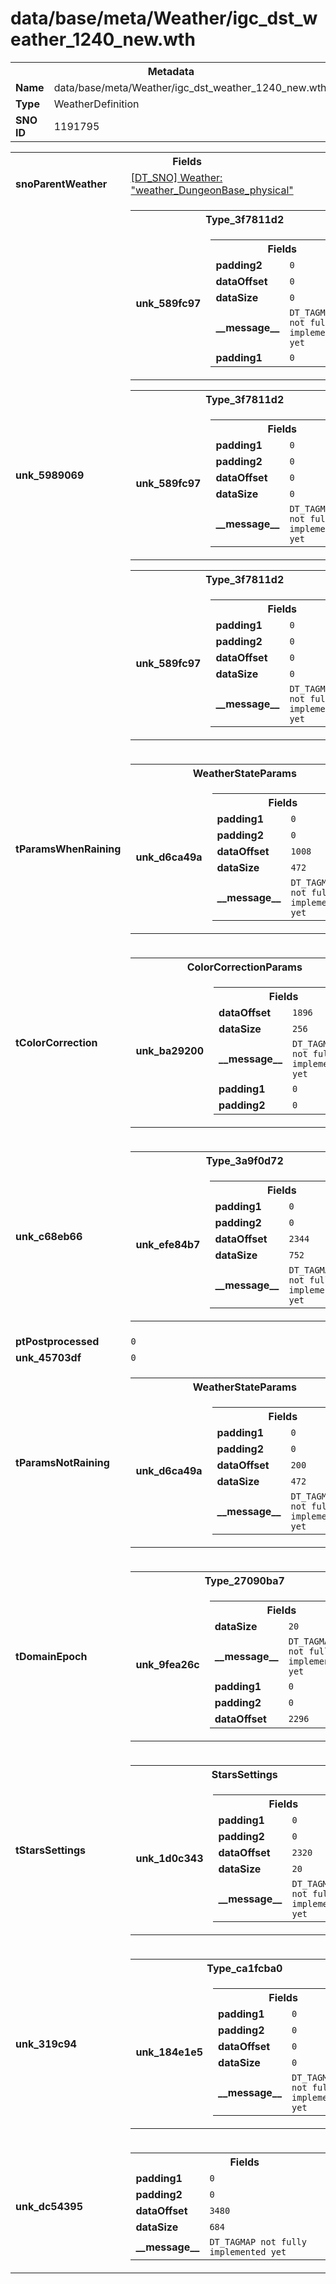 <h1>data/base/meta/Weather/igc_dst_weather_1240_new.wth</h1><table><tr><th colspan="100%">Metadata</th></tr><tr><td><b>Name</b></td><td>data/base/meta/Weather/igc_dst_weather_1240_new.wth</td></tr><tr><td><b>Type</b></td><td>WeatherDefinition</td></tr><tr><td><b>SNO ID</b></td><td>1191795</td></tr></table>

<table><tr><th colspan="100%">Fields</th></tr><tr><td><b>snoParentWeather</b></td><td><a href="weather_DungeonBase_physical.wth.md">[DT_SNO] Weather: "weather_DungeonBase_physical"</a></td></tr><tr><td><b>unk_5989069</b></td><td><table><tr><th colspan="100%">Type_3f7811d2</th></tr><tr><td><b>unk_589fc97</b></td><td><table><tr><th colspan="100%">Fields</th></tr><tr><td><b>padding2</b></td><td><code>0</code></td></tr><tr><td><b>dataOffset</b></td><td><code>0</code></td></tr><tr><td><b>dataSize</b></td><td><code>0</code></td></tr><tr><td><b>__message__</b></td><td><code>DT_TAGMAP not fully implemented yet</code></td></tr><tr><td><b>padding1</b></td><td><code>0</code></td></tr></table>

</td></tr></table>


<table><tr><th colspan="100%">Type_3f7811d2</th></tr><tr><td><b>unk_589fc97</b></td><td><table><tr><th colspan="100%">Fields</th></tr><tr><td><b>padding1</b></td><td><code>0</code></td></tr><tr><td><b>padding2</b></td><td><code>0</code></td></tr><tr><td><b>dataOffset</b></td><td><code>0</code></td></tr><tr><td><b>dataSize</b></td><td><code>0</code></td></tr><tr><td><b>__message__</b></td><td><code>DT_TAGMAP not fully implemented yet</code></td></tr></table>

</td></tr></table>


<table><tr><th colspan="100%">Type_3f7811d2</th></tr><tr><td><b>unk_589fc97</b></td><td><table><tr><th colspan="100%">Fields</th></tr><tr><td><b>padding1</b></td><td><code>0</code></td></tr><tr><td><b>padding2</b></td><td><code>0</code></td></tr><tr><td><b>dataOffset</b></td><td><code>0</code></td></tr><tr><td><b>dataSize</b></td><td><code>0</code></td></tr><tr><td><b>__message__</b></td><td><code>DT_TAGMAP not fully implemented yet</code></td></tr></table>

</td></tr></table>


</td></tr><tr><td><b>tParamsWhenRaining</b></td><td><table><tr><th colspan="100%">WeatherStateParams</th></tr><tr><td><b>unk_d6ca49a</b></td><td><table><tr><th colspan="100%">Fields</th></tr><tr><td><b>padding1</b></td><td><code>0</code></td></tr><tr><td><b>padding2</b></td><td><code>0</code></td></tr><tr><td><b>dataOffset</b></td><td><code>1008</code></td></tr><tr><td><b>dataSize</b></td><td><code>472</code></td></tr><tr><td><b>__message__</b></td><td><code>DT_TAGMAP not fully implemented yet</code></td></tr></table>

</td></tr></table>

</td></tr><tr><td><b>tColorCorrection</b></td><td><table><tr><th colspan="100%">ColorCorrectionParams</th></tr><tr><td><b>unk_ba29200</b></td><td><table><tr><th colspan="100%">Fields</th></tr><tr><td><b>dataOffset</b></td><td><code>1896</code></td></tr><tr><td><b>dataSize</b></td><td><code>256</code></td></tr><tr><td><b>__message__</b></td><td><code>DT_TAGMAP not fully implemented yet</code></td></tr><tr><td><b>padding1</b></td><td><code>0</code></td></tr><tr><td><b>padding2</b></td><td><code>0</code></td></tr></table>

</td></tr></table>

</td></tr><tr><td><b>unk_c68eb66</b></td><td><table><tr><th colspan="100%">Type_3a9f0d72</th></tr><tr><td><b>unk_efe84b7</b></td><td><table><tr><th colspan="100%">Fields</th></tr><tr><td><b>padding1</b></td><td><code>0</code></td></tr><tr><td><b>padding2</b></td><td><code>0</code></td></tr><tr><td><b>dataOffset</b></td><td><code>2344</code></td></tr><tr><td><b>dataSize</b></td><td><code>752</code></td></tr><tr><td><b>__message__</b></td><td><code>DT_TAGMAP not fully implemented yet</code></td></tr></table>

</td></tr></table>

</td></tr><tr><td><b>ptPostprocessed</b></td><td><code>0</code></td></tr><tr><td><b>unk_45703df</b></td><td><code>0</code></td></tr><tr><td><b>tParamsNotRaining</b></td><td><table><tr><th colspan="100%">WeatherStateParams</th></tr><tr><td><b>unk_d6ca49a</b></td><td><table><tr><th colspan="100%">Fields</th></tr><tr><td><b>padding1</b></td><td><code>0</code></td></tr><tr><td><b>padding2</b></td><td><code>0</code></td></tr><tr><td><b>dataOffset</b></td><td><code>200</code></td></tr><tr><td><b>dataSize</b></td><td><code>472</code></td></tr><tr><td><b>__message__</b></td><td><code>DT_TAGMAP not fully implemented yet</code></td></tr></table>

</td></tr></table>

</td></tr><tr><td><b>tDomainEpoch</b></td><td><table><tr><th colspan="100%">Type_27090ba7</th></tr><tr><td><b>unk_9fea26c</b></td><td><table><tr><th colspan="100%">Fields</th></tr><tr><td><b>dataSize</b></td><td><code>20</code></td></tr><tr><td><b>__message__</b></td><td><code>DT_TAGMAP not fully implemented yet</code></td></tr><tr><td><b>padding1</b></td><td><code>0</code></td></tr><tr><td><b>padding2</b></td><td><code>0</code></td></tr><tr><td><b>dataOffset</b></td><td><code>2296</code></td></tr></table>

</td></tr></table>

</td></tr><tr><td><b>tStarsSettings</b></td><td><table><tr><th colspan="100%">StarsSettings</th></tr><tr><td><b>unk_1d0c343</b></td><td><table><tr><th colspan="100%">Fields</th></tr><tr><td><b>padding1</b></td><td><code>0</code></td></tr><tr><td><b>padding2</b></td><td><code>0</code></td></tr><tr><td><b>dataOffset</b></td><td><code>2320</code></td></tr><tr><td><b>dataSize</b></td><td><code>20</code></td></tr><tr><td><b>__message__</b></td><td><code>DT_TAGMAP not fully implemented yet</code></td></tr></table>

</td></tr></table>

</td></tr><tr><td><b>unk_319c94</b></td><td><table><tr><th colspan="100%">Type_ca1fcba0</th></tr><tr><td><b>unk_184e1e5</b></td><td><table><tr><th colspan="100%">Fields</th></tr><tr><td><b>padding1</b></td><td><code>0</code></td></tr><tr><td><b>padding2</b></td><td><code>0</code></td></tr><tr><td><b>dataOffset</b></td><td><code>0</code></td></tr><tr><td><b>dataSize</b></td><td><code>0</code></td></tr><tr><td><b>__message__</b></td><td><code>DT_TAGMAP not fully implemented yet</code></td></tr></table>

</td></tr></table>

</td></tr><tr><td><b>unk_dc54395</b></td><td><table><tr><th colspan="100%">Fields</th></tr><tr><td><b>padding1</b></td><td><code>0</code></td></tr><tr><td><b>padding2</b></td><td><code>0</code></td></tr><tr><td><b>dataOffset</b></td><td><code>3480</code></td></tr><tr><td><b>dataSize</b></td><td><code>684</code></td></tr><tr><td><b>__message__</b></td><td><code>DT_TAGMAP not fully implemented yet</code></td></tr></table>

</td></tr></table>

